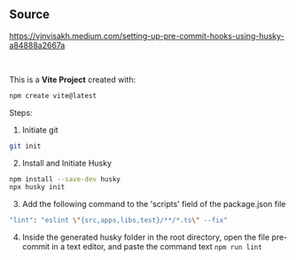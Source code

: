 ## Source
https://vjnvisakh.medium.com/setting-up-pre-commit-hooks-using-husky-a84888a2667a

<br>

This is a **Vite Project** created with:  

```bash
npm create vite@latest
```

Steps:

1. Initiate git
```bash
git init
```

2. Install and Initiate Husky
```bash
npm install --save-dev husky
npx husky init
```

3. Add the following command to the 'scripts' field of the package.json file
```bash
"lint": "eslint \"{src,apps,libs,test}/**/*.ts\" --fix"
```

4. Inside the generated husky folder in the root directory, open the file pre-commit in a text editor, and paste the command text `npm run lint`